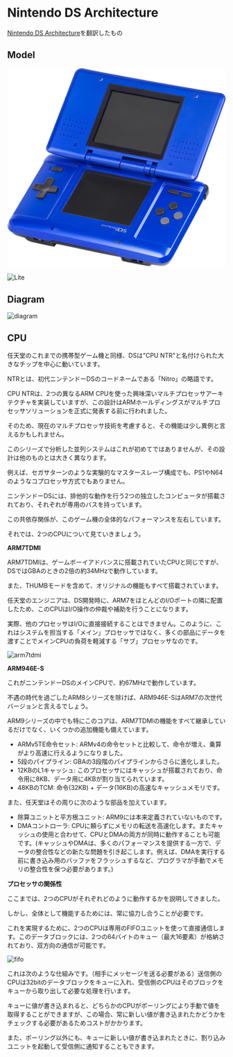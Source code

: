 # Nintendo DS Architecture

[Nintendo DS Architecture](https://www.copetti.org/writings/consoles/nintendo-ds/)を翻訳したもの

## Model

![Original](../images/_hu3dcdcbab2213b1e05195e1b17e61ab65_308642_9832c3639b3eced23fea528eb7581b8a.png)

![Lite](../images/_hu0e3fef77ee9527be4f5034f85f631974_308612_6a61d197f79e3051f45c3badc05a5790.webp)

## Diagram

![diagram](../images/_hud719eb2d31ca02d631bbb144ac024b5d_72575_819042e05726bae330f93dd5c8feb3ab.webp)

## CPU

任天堂のこれまでの携帯型ゲーム機と同様、DSは"CPU NTR"と名付けられた大きなチップを中心に動いています。

NTRとは、初代ニンテンドーDSのコードネームである「Nitro」の略語です。

CPU NTRは、2つの異なるARM CPUを使った興味深いマルチプロセッサアーキテクチャを実装していますが、この設計はARMホールディングスがマルチプロセッサソリューションを正式に発表する前に行われました。

そのため、現在のマルチプロセッサ技術を考慮すると、その機能は少し異例と言えるかもしれません。

このシリーズで分析した並列システムはこれが初めてではありませんが、その設計は他のものとは大きく異なります。

例えば、セガサターンのような実験的なマスタースレーブ構成でも、PS1やN64のようなコプロセッサ方式でもありません。

ニンテンドーDSには、排他的な動作を行う2つの独立したコンピュータが搭載されており、それぞれが専用のバスを持っています。

この共依存関係が、このゲーム機の全体的なパフォーマンスを左右しています。

それでは、2つのCPUについて見ていきましょう。

**ARM7TDMI**

ARM7TDMIは、ゲームボーイアドバンスに搭載されていたCPUと同じですが、DSではGBAのときの2倍の約34MHzで動作しています。

また、THUMBモードを含めて、オリジナルの機能もすべて搭載されています。

任天堂のエンジニアは、DS開発時に、ARM7をほとんどのI/Oポートの隣に配置したため、このCPUはI/O操作の仲裁や補助を行うことになります。

実際、他のプロセッサはI/Oに直接接続することはできません。このように、これはシステムを担当する「メイン」プロセッサではなく、多くの部品にデータを渡すことでメインCPUの負荷を軽減する「サブ」プロセッサなのです。

![arm7tdmi](../images/arm7_core.8a9851c20df1dda3c252ae75f544a8ce7a6749026fa4bc870027741cda1003b4.png)

**ARM946E-S**

これがニンテンドーDSのメインCPUで、約67MHzで動作しています。

不遇の時代を過ごしたARM8シリーズを除けば、ARM946E-SはARM7の次世代バージョンと言えるでしょう。 

ARM9シリーズの中でも特にこのコアは、ARM7TDMIの機能をすべて継承しているだけでなく、いくつかの追加機能も備えています。

- ARMv5TE命令セット: ARMv4の命令セットと比較して、命令が増え、乗算がより高速に行えるようになりました。
- 5段のパイプライン: GBAの3段階のパイプラインからさらに進化しました。
- 12KBのL1キャッシュ: このプロセッサにはキャッシュが搭載されており、命令用に8KB、データ用に4KBが割り当てられています。
- 48KBのTCM: 命令(32KB) + データ(16KB)の高速なキャッシュメモリです。

また、任天堂はその周りに次のような部品を加えています。

- 除算ユニットと平方根ユニット: ARM9には本来定義されていないものです。
- DMAコントローラ: CPUに頼らずにメモリの転送を高速化します。またキャッシュの使用と合わせて、CPUとDMAの両方が同時に動作することも可能です。(キャッシュやDMAは、多くのパフォーマンスを提供する一方で、データの整合性などの新たな問題を引き起こします。例えば、DMAを実行する前に書き込み用のバッファをフラッシュするなど、プログラマが手動でメモリの整合性を保つ必要があります。)

**プロセッサの関係性**

ここまでは、2つのCPUがそれぞれどのように動作するかを説明してきました。

しかし、全体として機能するためには、常に協力し合うことが必要です。

これを実現するために、2つのCPUは専用のFIFOユニットを使って直接通信します。このデータブロックには、2つの64バイトのキュー（最大16要素）が格納されており、双方向の通信が可能です。

![fifo](../images/fifo.4c452b5f9236fb1e98454d2f90d2cab902ee4c561e165e8eaf8a8fc0cd7a05f4.png)

これは次のような仕組みです。（相手にメッセージを送る必要がある）送信側のCPUは32bitのデータブロックをキューに入れ、受信側のCPUはそのブロックをキューから取り出して必要な処理を行います。

キューに値が書き込まれると、どちらかのCPUがポーリングにより手動で値を取得することができますが、この場合、常に新しい値が書き込まれたかどうかをチェックする必要があるためコストがかかります。

また、ポーリング以外にも、キューに新しい値が書き込まれたときに、割り込みユニットを起動して受信側に通知することもできます。


